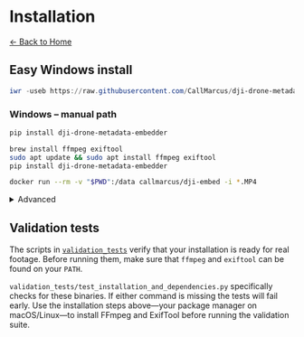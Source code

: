 # Installation

[← Back to Home](index.md)

## Easy Windows install

```powershell
iwr -useb https://raw.githubusercontent.com/CallMarcus/dji-drone-metadata-embedder/master/tools/bootstrap.ps1 | iex
```


### Windows – manual path

```powershell
pip install dji-drone-metadata-embedder
```
```bash
brew install ffmpeg exiftool
sudo apt update && sudo apt install ffmpeg exiftool
pip install dji-drone-metadata-embedder
```

```bash
docker run --rm -v "$PWD":/data callmarcus/dji-embed -i *.MP4
```

<details>
<summary>Advanced</summary>

- Build from source with `pip install -r requirements.txt`
- Use the provided `Dockerfile` to customize images
- CI scripts live under `.github/workflows`

</details>

## Validation tests

The scripts in [`validation_tests`](validation_tests.md) verify that
your installation is ready for real footage. Before running them, make sure that
`ffmpeg` and `exiftool` can be found on your `PATH`.

`validation_tests/test_installation_and_dependencies.py` specifically checks for
these binaries. If either command is missing the tests will fail early. Use the
installation steps above—your package manager on
macOS/Linux—to install FFmpeg and ExifTool before running the validation suite.

